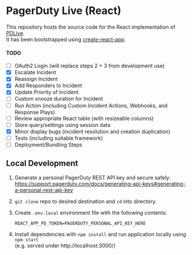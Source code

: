 # PagerDuty Live (React)

This repository hosts the source code for the React implementation of [PDLive](https://github.com/martindstone/PDlive).  
It has been bootstrapped using [create-react-app](https://github.com/facebook/create-react-app).

#### TODO

- [ ] OAuth2 Login (will replace steps 2 + 3 from development use)
- [x] Escalate Incident
- [x] Reassign Incident
- [x] Add Responders to Incident
- [x] Update Priority of Incident
- [ ] Custom snooze duration for Incident
- [ ] Run Action (including Custom Incident Actions, Webhooks, and Response Plays)
- [ ] Review appropriate React table (with resizeable columns)
- [ ] Store query/settings using session data
- [x] Minor display bugs (incident resolution and creation duplication)
- [ ] Tests (including suitable framework)
- [ ] Deployment/Bundling Steps

## Local Development

1. Generate a personal PagerDuty REST API key and secure safely:  
   https://support.pagerduty.com/docs/generating-api-keys#generating-a-personal-rest-api-key

2. `git clone` repo to desired destination and `cd` into directory.

3. Create `.env.local` environment file with the following contents:

   ```properties
   REACT_APP_PD_TOKEN=PAGERDUTY_PERSONAL_API_KEY_HERE
   ```

4. Install dependencies with `npm install` and run application locally using `npm start`  
   (e.g. served under http://localhost:3000/)
